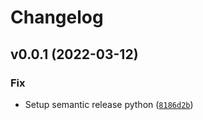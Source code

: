 # Changelog

<!--next-version-placeholder-->

## v0.0.1 (2022-03-12)
### Fix
* Setup semantic release python ([`8186d2b`](https://github.com/iamtalhaasghar/gmailnotipy/commit/8186d2b08acc3c1df0a7e4bab9e0ae6979948380))
